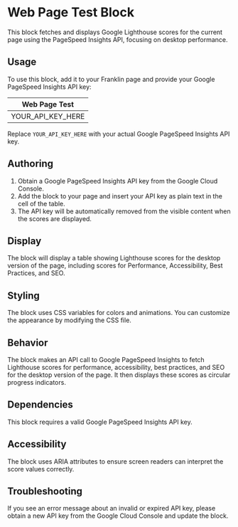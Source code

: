 # Web Page Test Block

This block fetches and displays Google Lighthouse scores for the current page using the PageSpeed Insights API, focusing on desktop performance.

## Usage

To use this block, add it to your Franklin page and provide your Google PageSpeed Insights API key:

| Web Page Test |
|---------------|
| YOUR_API_KEY_HERE |

Replace `YOUR_API_KEY_HERE` with your actual Google PageSpeed Insights API key.

## Authoring

1. Obtain a Google PageSpeed Insights API key from the Google Cloud Console.
2. Add the block to your page and insert your API key as plain text in the cell of the table.
3. The API key will be automatically removed from the visible content when the scores are displayed.

## Display

The block will display a table showing Lighthouse scores for the desktop version of the page, including scores for Performance, Accessibility, Best Practices, and SEO.

## Styling

The block uses CSS variables for colors and animations. You can customize the appearance by modifying the CSS file.

## Behavior

The block makes an API call to Google PageSpeed Insights to fetch Lighthouse scores for performance, accessibility, best practices, and SEO for the desktop version of the page. It then displays these scores as circular progress indicators.

## Dependencies

This block requires a valid Google PageSpeed Insights API key.

## Accessibility

The block uses ARIA attributes to ensure screen readers can interpret the score values correctly.

## Troubleshooting

If you see an error message about an invalid or expired API key, please obtain a new API key from the Google Cloud Console and update the block.
